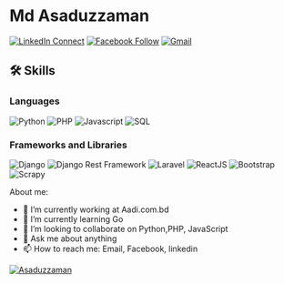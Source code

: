# Md Asaduzzaman

[![LinkedIn Connect](https://img.shields.io/badge/%20-Connect-black?color=14171A&labelColor=212121&logo=linkedin&logoColor=ffffff)](https://www.linkedin.com/in/theasad/)
[![Facebook Follow](https://img.shields.io/badge/%20-Connect-black?color=14171A&labelColor=1976d2&logo=facebook&logoColor=ffffff)](https://www.facebook.com/iamasaduzzamanasad/)
[![Gmail](https://img.shields.io/badge/%20-Send%20Mail-black?color=14171A&labelColor=ef5350&logo=gmail&logoColor=ffffff)](mailto:asaduzzaman.cse@gmail.com?subject=From%20GitHub&body=Hi,%20there.%20Found%20you%20from%20GitHub.)


## 🛠️ Skills

### Languages

![Python](https://img.shields.io/badge/Python-3776AB?style=for-the-badge&logo=python&logoColor=white)
![PHP](https://img.shields.io/badge/PHP-777BB4?style=for-the-badge&logo=php&logoColor=white)
![Javascript](https://img.shields.io/badge/JavaScript-323330?style=for-the-badge&logo=javascript&logoColor=F7DF1E)
![SQL](https://img.shields.io/badge/sql-323330?style=for-the-badge&logo=postgresql&logoColor=F7DF1E)

### Frameworks and Libraries

![Django](https://img.shields.io/badge/django-%23092E20.svg?style=for-the-badge&logo=django&logoColor=white)
![Django Rest Framework](https://img.shields.io/badge/django%20rest%20framework-ff1709?style=for-the-badge&logo=django&logoColor=white)
![Laravel](https://img.shields.io/badge/Laravel-FF2D20.svg?style=for-the-badge&logo=laravel&logoColor=white)
![ReactJS](https://img.shields.io/badge/react-%2320232a.svg?style=for-the-badge&logo=react&logoColor=%2361DAFB)
![Bootstrap](https://img.shields.io/badge/Bootstrap-563D7C?style=for-the-badge&logo=bootstrap&logoColor=white)
![Scrapy](https://img.shields.io/badge/Scrapy-323330?style=for-the-badge&logo=scrapy&logoColor=F7DF1E)

About me:

- 🔭 I’m currently working at Aadi.com.bd
- 🌱 I’m currently learning Go
- 👯 I’m looking to collaborate on Python,PHP, JavaScript
- 💬 Ask me about anything
- 📫 How to reach me: Email, Facebook, linkedin


<a href="">
  <img align="center" src="https://github-readme-stats.vercel.app/api?username=theasad&show_icons=true&theme=radical" alt="Asaduzzaman"/>
</a>
